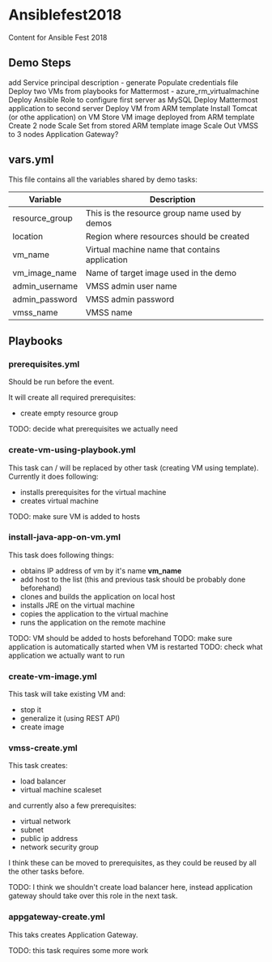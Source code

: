 # Ansiblefest2018
Content for Ansible Fest 2018

## Demo Steps
add
Service principal description - generate
Populate credentials file       
Deploy two VMs from playbooks for Mattermost - azure_rm_virtualmachine          Deploy Ansible Role to configure first server as MySQL
Deploy Mattermost application to second server
Deploy VM from ARM template
Install Tomcat (or othe application) on VM
Store VM image deployed from ARM template
Create 2 node Scale Set from stored ARM template image
Scale Out VMSS to 3 nodes
Application Gateway?

## vars.yml

This file contains all the variables shared by demo tasks:

|Variable      |Description                                    |
|--------------|-----------------------------------------------|
|resource_group|This is the resource group name used by demos  |
|location      |Region where resources should be created       |
|vm_name       |Virtual machine name that contains application |
|vm_image_name |Name of target image used in the demo          |
|admin_username|VMSS admin user name                           |
|admin_password|VMSS admin password                            |
|vmss_name     |VMSS name                                      |


## Playbooks

### prerequisites.yml

Should be run before the event.

It will create all required prerequisites:
- create empty resource group

TODO: decide what prerequisites we actually need

### create-vm-using-playbook.yml

This task can / will be replaced by other task (creating VM using template).
Currently it does following:
- installs prerequisites for the virtual machine
- creates virtual machine

TODO: make sure VM is added to hosts

### install-java-app-on-vm.yml

This task does following things:
- obtains IP address of vm by it's name **vm_name**
- add host to the list (this and previous task should be probably done beforehand)
- clones and builds the application on local host
- installs JRE on the virtual machine
- copies the application to the virtual machine
- runs the application on the remote machine

TODO: VM should be added to hosts beforehand
TODO: make sure application is automatically started when VM is restarted
TODO: check what application we actually want to run

### create-vm-image.yml

This task will take existing VM and:
- stop it
- generalize it (using REST API)
- create image

### vmss-create.yml

This task creates:
- load balancer
- virtual machine scaleset

and currently also a few prerequisites:
- virtual network
- subnet
- public ip address
- network security group

I think these can be moved to prerequisites, as they could be reused by all the other tasks before.

TODO: I think we shouldn't create load balancer here, instead application gateway should take over this role in the next task.

### appgateway-create.yml

This taks creates Application Gateway.

TODO: this task requires some more work